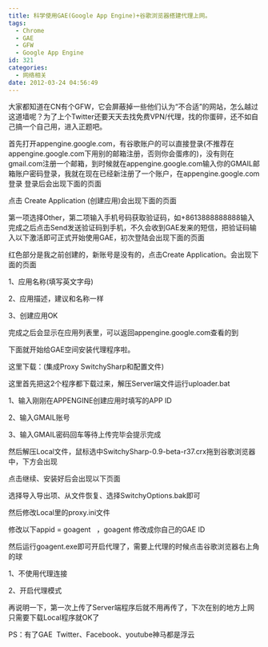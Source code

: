 ```yaml
---
title: 科学使用GAE(Google App Engine)+谷歌浏览器搭建代理上网。
tags:
  - Chrome
  - GAE
  - GFW
  - Google App Engine
id: 321
categories:
  - 网络相关
date: 2012-03-24 04:56:49
---
```


大家都知道在CN有个GFW，它会屏蔽掉一些他们认为“不合适”的网站，怎么越过这道墙呢？为了上个Twitter还要天天去找免费VPN/代理，找的你蛋碎，还不如自己搞一个自己用，进入正题吧。

首先打开appengine.google.com，有谷歌账户的可以直接登录(不推荐在appengine.google.com下用别的邮箱注册，否则你会蛋疼的)，没有则在gmail.com注册一个邮箱，到时候就在appengine.google.com输入你的GMAIL邮箱账户密码登录，我就在现在已经新注册了一个账户，在appengine.google.com登录
登录后会出现下面的页面

点击 Create Application (创建应用)会出现下面的页面

第一项选择Other，第二项输入手机号码获取验证码，如+8613888888888输入完成之后点击Send发送验证码到手机，不久会收到GAE发来的短信，把验证码输入以下激活即可正式开始使用GAE，初次登陆会出现下面的页面

红色部分是我之前创建的，新账号是没有的，点击Create Application。会出现下面的页面

1、应用名称(填写英文字母)

2、应用描述，建议和名称一样

3、创建应用OK

完成之后会显示在应用列表里，可以返回appengine.google.com查看的到

下面就开始给GAE空间安装代理程序啦。

这里下载：(集成Proxy SwitchySharp和配置文件)

这里首先把这2个程序都下载过来，解压Server端文件运行uploader.bat

1、输入刚刚在APPENGINE创建应用时填写的APP ID

2、输入GMAIL账号

3、输入GMAIL密码回车等待上传完毕会提示完成

然后解压Local文件，鼠标选中SwitchySharp-0.9-beta-r37.crx拖到谷歌浏览器中，下方会出现

点击继续、安装好后会出现以下页面


选择导入导出项、从文件恢复、选择SwitchyOptions.bak即可

然后修改Local里的proxy.ini文件

修改以下appid = goagent   ，goagent 修改成你自己的GAE ID

然后运行goagent.exe即可开启代理了，需要上代理的时候点击谷歌浏览器右上角的球


1、不使用代理连接

2、开启代理模式

再说明一下，第一次上传了Server端程序后就不用再传了，下次在别的地方上网只需要下载Local程序就OK了

PS：有了GAE  Twitter、Facebook、youtube神马都是浮云